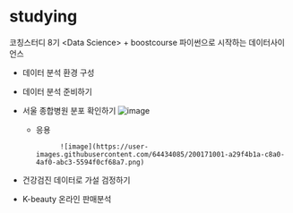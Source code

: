 # studying
코칭스터디 8기 &lt;Data Science> + boostcourse 파이썬으로 시작하는 데이터사이언스
  - 데이터 분석 환경 구성
  - 데이터 분석 준비하기
  - 서울 종합병원 분포 확인하기
  ![image](https://user-images.githubusercontent.com/64434085/200158588-adc384d4-e912-4e48-a238-235d6a4365fc.png)
  
    - 응용
                
                
                
                ![image](https://user-images.githubusercontent.com/64434085/200171001-a29f4b1a-c8a0-4af0-abc3-5594f0cf68a7.png)
  - 건강검진 데이터로 가설 검정하기
  - K-beauty 온라인 판매분석
